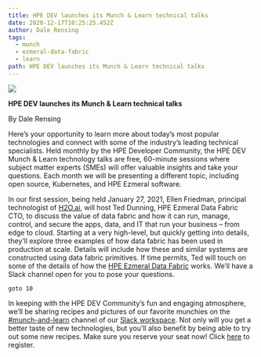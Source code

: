 ```yaml
---
title: HPE DEV launches its Munch & Learn technical talks
date: 2020-12-17T10:25:25.452Z
author: Dale Rensing
tags:
  - munch
  - ezmeral-data-fabric
  - learn
path: HPE DEV launches its Munch & Learn technical talks
---
```

![](/img/munch-and-learn.jpg)

**HPE DEV launches its Munch & Learn technical talks**

By Dale Rensing

Here’s your opportunity to learn more about today’s most popular technologies and connect with some of the industry’s leading technical specialists. Held monthly by the HPE Developer Community, the HPE DEV Munch & Learn technology talks are free, 60-minute sessions where subject matter experts (SMEs) will offer valuable insights and take your questions. Each month we will be presenting a different topic, including open source, Kubernetes, and HPE Ezmeral software.

In our first session, being held January 27, 2021, Ellen Friedman, principal technologist of [H2O.ai](https://www.h2o.ai/), will host Ted Dunning, HPE Ezmeral Data Fabric CTO, to discuss the value of data fabric and how it can run, manage, control, and secure the apps, data, and IT that run your business – from edge to cloud. Starting at a very high-level, but quickly getting into details, they’ll explore three examples of how data fabric has been used in production at scale. Details will include how these and similar systems are constructed using data fabric primitives. If time permits, Ted will touch on some of the details of how the [HPE Ezmeral Data Fabric](https://www.hpe.com/us/en/software/data-fabric.html) works. We’ll have a Slack channel open for you to pose your questions.

```basic
goto 10
```

In keeping with the HPE DEV Community’s fun and engaging atmosphere, we’ll be sharing recipes and pictures of our favorite munchies on the [\#munch-and-learn](https://hpedev.slack.com/archives/C01GVQUPM3P) channel of our [Slack workspace](https://slack.hpedev.io/). Not only will you get a better taste of new technologies, but you’ll also benefit by being able to try out some new recipes. Make sure you reserve your seat now! Click [here](https://hpe.zoom.us/meeting/register/tJwrc-ygrjItG90Z60OnGVisrppOzsT_N0fd) to register.